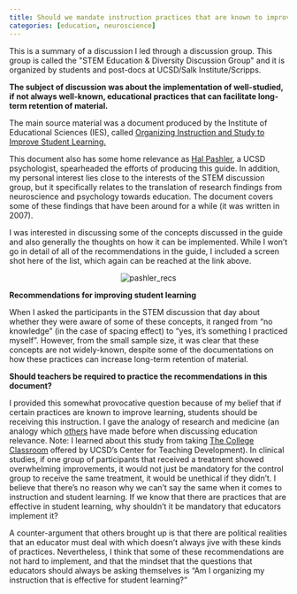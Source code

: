 ```yaml
---
title: Should we mandate instruction practices that are known to improve student learning?
categories: [education, neuroscience]
---
```


This is a summary of a discussion I led through a discussion group. This group is called the "STEM Education & Diversity Discussion Group" and it is organized by students and post-docs at UCSD/Salk Institute/Scripps.

**The subject of discussion was about the implementation of well-studied, if not always well-known, educational practices that can facilitate long-term retention of material.**

The main source material was a document produced by the Institute of Educational Sciences (IES), called [Organizing Instruction and Study to Improve Student Learning.](https://ies.ed.gov/ncee/wwc/PracticeGuide/1)

This document also has some home relevance as [Hal Pashler](http://www.psychology.ucsd.edu/people/profiles/hpashler.html), a UCSD psychologist, spearheaded the efforts of producing this guide. In addition, my personal interest lies close to the interests of the STEM discussion group, but it specifically relates to the translation of research findings from neuroscience and psychology towards education. The document covers some of these findings that have been around for a while (it was written in 2007).

I was interested in discussing some of the concepts discussed in the guide and also generally the thoughts on how it can be implemented. While I won’t go in detail of all of the recommendations in the guide, I included a screen shot here of the list, which again can be reached at the link above.

<p align="center">
  <img src="/assets/PashlerRecommendationsScreenShot.png" alt="pashler_recs"/>
</p>

**Recommendations for improving student learning**

When I asked the participants in the STEM discussion that day about whether they were aware of some of these concepts, it ranged from “no knowledge” (in the case of spacing effect) to “yes, it’s something I practiced myself”. However, from the small sample size, it was clear that these concepts are not widely-known, despite some of the documentations on how these practices can increase long-term retention of material.

**Should teachers be required to practice the recommendations in this document?**

I provided this somewhat provocative question because of my belief that if certain practices are known to improve learning, students should be receiving this instruction. I gave the analogy of research and medicine (an analogy which [others](http://www.pnas.org/content/111/23/8410.abstract) have made before when discussing education relevance. Note: I learned about this study from taking [The College Classroom](http://commons.ucsd.edu/) offered by UCSD’s Center for Teaching Development). In clinical studies, if one group of participants that received a treatment showed overwhelming improvements, it would not just be mandatory for the control group to receive the same treatment, it would be unethical if they didn’t. I believe that there’s no reason why we can’t say the same when it comes to instruction and student learning. If we know that there are practices that are effective in student learning, why shouldn’t it be mandatory that educators implement it?

A counter-argument that others brought up is that there are political realities that an educator must deal with which doesn’t always jive with these kinds of practices. Nevertheless, I think that some of these recommendations are not hard to implement, and that the mindset that the questions that educators should always be asking themselves is “Am I organizing my instruction that is effective for student learning?” 